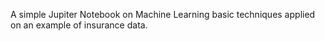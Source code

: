 A simple Jupiter Notebook on Machine Learning basic techniques applied on an example of insurance data. 


